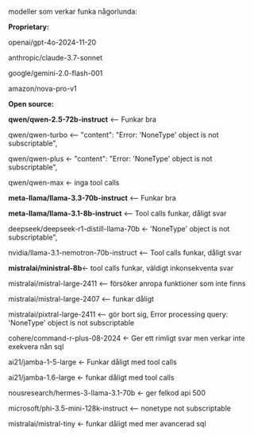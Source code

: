 modeller som verkar funka någorlunda:

**Proprietary:**

openai/gpt-4o-2024-11-20

anthropic/claude-3.7-sonnet

google/gemini-2.0-flash-001

amazon/nova-pro-v1

**Open source:**

**qwen/qwen-2.5-72b-instruct** <-- Funkar bra

qwen/qwen-turbo <--     "content": "Error: 'NoneType' object is not subscriptable",

qwen/qwen-plus <- "content": "Error: 'NoneType' object is not subscriptable",

qwen/qwen-max <- inga tool calls

**meta-llama/llama-3.3-70b-instruct** <-- Funkar bra

**meta-llama/llama-3.1-8b-instruct** <-- Tool calls funkar, dåligt svar

deepseek/deepseek-r1-distill-llama-70b <- 'NoneType' object is not subscriptable",

nvidia/llama-3.1-nemotron-70b-instruct <-- Tool calls funkar, dåligt svar

**mistralai/ministral-8b**<- tool calls funkar, väldigt inkonsekventa svar

mistralai/mistral-large-2411 <-- försöker anropa funktioner som inte finns

mistralai/mistral-large-2407 <-- funkar dåligt

mistralai/pixtral-large-2411 <-- gör bort sig, Error processing query: 'NoneType' object is not subscriptable

cohere/command-r-plus-08-2024 <- Ger ett rimligt svar men verkar inte exekvera nån sql

ai21/jamba-1-5-large <- Funkar dåligt med tool calls

ai21/jamba-1.6-large <- funkar dåligt med tool calls

nousresearch/hermes-3-llama-3.1-70b <- ger felkod api 500

microsoft/phi-3.5-mini-128k-instruct <-- nonetype not subscriptable

mistralai/mistral-tiny <- funkar dåligt med mer avancerad sql


